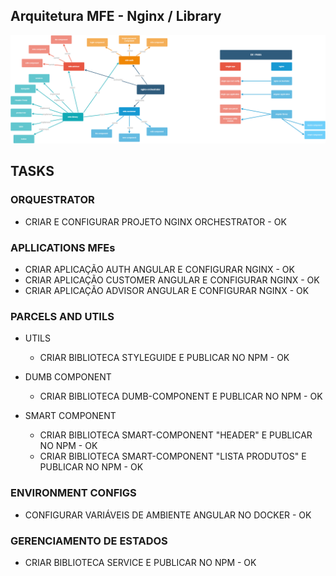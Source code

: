 
## Arquitetura MFE - Nginx / Library

![Screenshot](./assets/diagram-mfe-angular-nginx.drawio.png)

## TASKS

### ORQUESTRATOR
- CRIAR E CONFIGURAR PROJETO NGINX ORCHESTRATOR - OK
		

### APLLICATIONS MFEs
- CRIAR APLICAÇÃO AUTH ANGULAR E CONFIGURAR NGINX - OK
- CRIAR APLICAÇÃO CUSTOMER ANGULAR E CONFIGURAR NGINX - OK
- CRIAR APLICAÇÃO ADVISOR ANGULAR E CONFIGURAR NGINX - OK
		

### PARCELS AND UTILS
- UTILS
	- CRIAR BIBLIOTECA STYLEGUIDE E PUBLICAR NO NPM - OK
		
- DUMB COMPONENT
	- CRIAR BIBLIOTECA DUMB-COMPONENT E PUBLICAR NO NPM - OK
		
- SMART COMPONENT
	- CRIAR BIBLIOTECA SMART-COMPONENT "HEADER" E PUBLICAR NO NPM - OK
	- CRIAR BIBLIOTECA SMART-COMPONENT "LISTA PRODUTOS" E PUBLICAR NO NPM - OK
			

### ENVIRONMENT CONFIGS
- CONFIGURAR VARIÁVEIS DE AMBIENTE ANGULAR NO DOCKER - OK


### GERENCIAMENTO DE ESTADOS 
- CRIAR BIBLIOTECA SERVICE E PUBLICAR NO NPM - OK